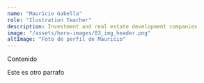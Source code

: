 ```yaml
---
name: "Mauricio Gabella"
role: "Ilustration Teacher"
description: Investment and real estate development companies
image: "/assets/hero-images/03_img_header.png"
altImage: "Foto de perfil de Mauricio"
---
```


Contenido

Este es otro parrafo
